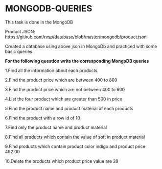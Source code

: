 # MONGODB-QUERIES

This task is done in the MongoDB

Product JSON: https://github.com/rvsp/database/blob/master/mongodb/product.json

Created a database using above json in MongoDb and practiced with some basic queries

**For the following question write the corresponding MongoDB queries**

1.Find all the information about each products

2.Find the product price which are between 400 to 800

3.Find the product price which are not between 400 to 600

4.List the four product which are greater than 500 in price 

5.Find the product name and product material of each products

6.Find the product with a row id of 10

7.Find only the product name and product material

8.Find all products which contain the value of soft in product material 

9.Find products which contain product color indigo  and product price 492.00

10.Delete the products which product price value are 28

